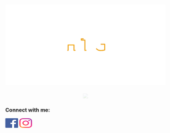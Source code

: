 <h1 align="center">
  <img src="./images/logo.svg">
</h1>

<p align="center" style="opacity: 0.1;">
  <img src="https://media.giphy.com/media/hlRzt8TxCNVcEZBt9w/giphy.gif" width="50">
</p>

<h3 align="left">Connect with me:</h3>
<p align="left">
  <a href="https://fb.com/nguyennhathuy.orit" target="blank"><img align="center" src="./images/facebook.svg" alt="nguyennhathuy.orit" height="30" width="40" /></a>
  <a href="https://instagram.com/_n.huy.n_" target="blank"><img align="center" src="./images/instagram.svg" alt="_n.huy.n_" height="30" width="40" /></a>
</p>
